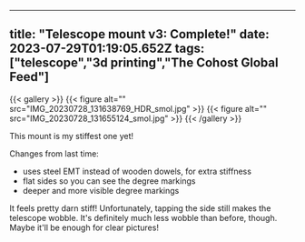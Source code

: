 
---
title: "Telescope mount v3: Complete!"
date: 2023-07-29T01:19:05.652Z
tags: ["telescope","3d printing","The Cohost Global Feed"]
---
{{< gallery >}}
{{< figure alt="" src="IMG_20230728_131638769_HDR_smol.jpg" >}}
{{< figure alt="" src="IMG_20230728_131655124_smol.jpg" >}}
{{< /gallery >}}

This mount is my stiffest one yet!

Changes from last time:

- uses steel EMT instead of wooden dowels, for extra stiffness
- flat sides so you can see the degree markings
- deeper and more visible degree markings

It feels pretty darn stiff! Unfortunately, tapping the side still makes the telescope wobble. It's definitely much less wobble than before, though. Maybe it'll be enough for clear pictures!

